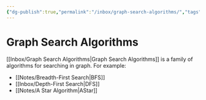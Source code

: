 ```yaml
---
{"dg-publish":true,"permalink":"/inbox/graph-search-algorithms/","tags":[null]}
---
```




# Graph Search Algorithms
[[Inbox/Graph Search Algorithms\|Graph Search Algorithms]] is a family of algorithms for searching in graph. For example:
- [[Notes/Breadth-First Search\|BFS]]
- [[Inbox/Depth-First Search\|DFS]]
- [[Notes/A Star Algorithm\|AStar]]

